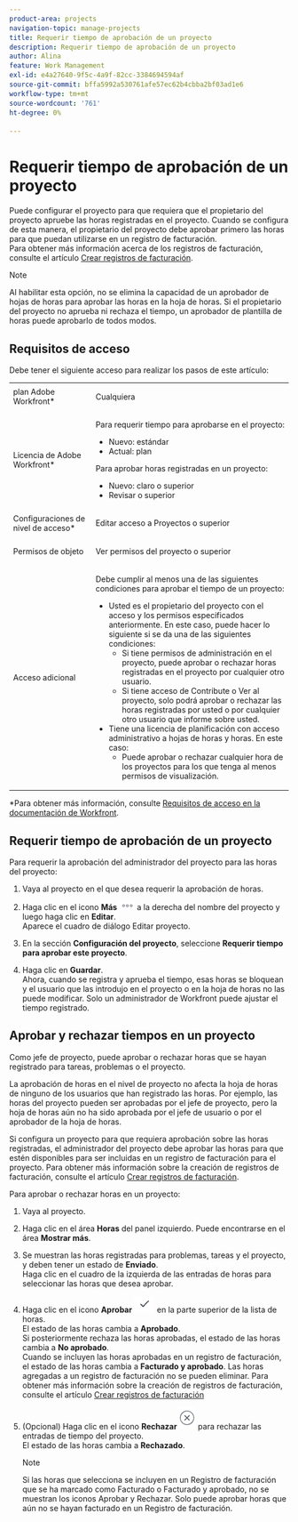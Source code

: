 ```yaml
---
product-area: projects
navigation-topic: manage-projects
title: Requerir tiempo de aprobación de un proyecto
description: Requerir tiempo de aprobación de un proyecto
author: Alina
feature: Work Management
exl-id: e4a27640-9f5c-4a9f-82cc-3384694594af
source-git-commit: bffa5992a530761afe57ec62b4cbba2bf03ad1e6
workflow-type: tm+mt
source-wordcount: '761'
ht-degree: 0%

---
```


# Requerir tiempo de aprobación de un proyecto

<!--audited: 08/2024-->

Puede configurar el proyecto para que requiera que el propietario del proyecto apruebe las horas registradas en el proyecto. Cuando se configura de esta manera, el propietario del proyecto debe aprobar primero las horas para que puedan utilizarse en un registro de facturación.\
Para obtener más información acerca de los registros de facturación, consulte el artículo [Crear registros de facturación](../../../manage-work/projects/project-finances/create-billing-records.md).

>[!NOTE]
>
>Al habilitar esta opción, no se elimina la capacidad de un aprobador de hojas de horas para aprobar las horas en la hoja de horas. Si el propietario del proyecto no aprueba ni rechaza el tiempo, un aprobador de plantilla de horas puede aprobarlo de todos modos.

## Requisitos de acceso

Debe tener el siguiente acceso para realizar los pasos de este artículo:

<table style="table-layout:auto"> 
 <col> 
 <col> 
 <tbody> 
  <tr> 
   <td role="rowheader">plan Adobe Workfront*</td> 
   <td> <p>Cualquiera</p> </td> 
  </tr> 
  <tr> 
   <td role="rowheader">Licencia de Adobe Workfront*</td> 
   <td> <p>Para requerir tiempo para aprobarse en el proyecto:</p>
   <ul><li>Nuevo: estándar</li>
   <li>Actual: plan</li></ul>

<p>Para aprobar horas registradas en un proyecto:</p>
   <ul><li>Nuevo: claro o superior</li>
   <li>Revisar o superior</li>
    </td> 
  </tr> 
  <tr> 
   <td role="rowheader">Configuraciones de nivel de acceso*</td> 
   <td> <p>Editar acceso a Proyectos o superior</p>  </td> 
  </tr> 
  <tr> 
   <td role="rowheader">Permisos de objeto</td> 
   <td> <p>Ver permisos del proyecto o superior</p>
  </tr> 
  <tr> 
   <td role="rowheader">Acceso adicional</td> 
   <td> <p>Debe cumplir al menos una de las siguientes condiciones para aprobar el tiempo de un proyecto:</p> 
    <ul> 
     <li>Usted es el propietario del proyecto con el acceso y los permisos especificados anteriormente. En este caso, puede hacer lo siguiente si se da una de las siguientes condiciones: 
      <ul>
       <li>Si tiene permisos de administración en el proyecto, puede aprobar o rechazar horas registradas en el proyecto por cualquier otro usuario.</li>
       <li> Si tiene acceso de Contribute o Ver al proyecto, solo podrá aprobar o rechazar las horas registradas por usted o por cualquier otro usuario que informe sobre usted.<br></li>
      </ul></li> 
     <li>Tiene una licencia de planificación con acceso administrativo a hojas de horas y horas. En este caso:
      <ul>
       <li>Puede aprobar o rechazar cualquier hora de los proyectos para los que tenga al menos permisos de visualización. </li>
      </ul></li> 
    </ul> </td> 
  </tr> 
 </tbody> 
</table>

*Para obtener más información, consulte [Requisitos de acceso en la documentación de Workfront](/help/quicksilver/administration-and-setup/add-users/access-levels-and-object-permissions/access-level-requirements-in-documentation.md).

## Requerir tiempo de aprobación de un proyecto

Para requerir la aprobación del administrador del proyecto para las horas del proyecto:

1. Vaya al proyecto en el que desea requerir la aprobación de horas.
1. Haga clic en el icono **Más** ![](assets/more-icon.png) a la derecha del nombre del proyecto y luego haga clic en **Editar**.\
   Aparece el cuadro de diálogo Editar proyecto.

1. En la sección **Configuración del proyecto**, seleccione **Requerir tiempo para aprobar este proyecto**.
1. Haga clic en **Guardar**.\
   Ahora, cuando se registra y aprueba el tiempo, esas horas se bloquean y el usuario que las introdujo en el proyecto o en la hoja de horas no las puede modificar. Solo un administrador de Workfront puede ajustar el tiempo registrado.

## Aprobar y rechazar tiempos en un proyecto

Como jefe de proyecto, puede aprobar o rechazar horas que se hayan registrado para tareas, problemas o el proyecto.

La aprobación de horas en el nivel de proyecto no afecta la hoja de horas de ninguno de los usuarios que han registrado las horas. Por ejemplo, las horas del proyecto pueden ser aprobadas por el jefe de proyecto, pero la hoja de horas aún no ha sido aprobada por el jefe de usuario o por el aprobador de la hoja de horas.

Si configura un proyecto para que requiera aprobación sobre las horas registradas, el administrador del proyecto debe aprobar las horas para que estén disponibles para ser incluidas en un registro de facturación para el proyecto. Para obtener más información sobre la creación de registros de facturación, consulte el artículo [Crear registros de facturación](../../../manage-work/projects/project-finances/create-billing-records.md).

Para aprobar o rechazar horas en un proyecto:

1. Vaya al proyecto.
1. Haga clic en el área **Horas** del panel izquierdo. Puede encontrarse en el área **Mostrar más**.

1. Se muestran las horas registradas para problemas, tareas y el proyecto, y deben tener un estado de **Enviado**.\
   Haga clic en el cuadro de la izquierda de las entradas de horas para seleccionar las horas que desea aprobar.

1. Haga clic en el icono **Aprobar** ![](assets/approve-hours-icon.png) en la parte superior de la lista de horas.\
   El estado de las horas cambia a **Aprobado**.\
   Si posteriormente rechaza las horas aprobadas, el estado de las horas cambia a **No aprobado**.\
   Cuando se incluyen las horas aprobadas en un registro de facturación, el estado de las horas cambia a **Facturado y aprobado**. Las horas agregadas a un registro de facturación no se pueden eliminar. Para obtener más información sobre la creación de registros de facturación, consulte el artículo [Crear registros de facturación](../../../manage-work/projects/project-finances/create-billing-records.md)

1. (Opcional) Haga clic en el icono **Rechazar** ![](assets/reject-hours-icon.png) para rechazar las entradas de tiempo del proyecto.\
   El estado de las horas cambia a **Rechazado**.

   >[!NOTE]
   >
   >   Si las horas que selecciona se incluyen en un Registro de facturación que se ha marcado como Facturado o Facturado y aprobado, no se muestran los iconos Aprobar y Rechazar. Solo puede aprobar horas que aún no se hayan facturado en un Registro de facturación.

